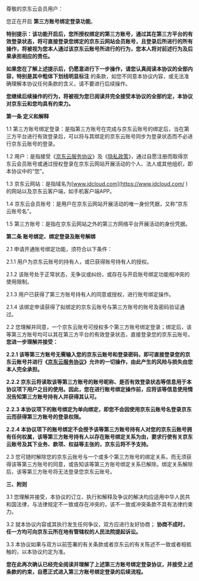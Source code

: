尊敬的京东云会员用户：

您正在开启 **第三方账号绑定登录功能**。

**特别提示：该功能开启后，您所授权绑定的第三方账号，通过其在第三方平台的有效登录状态，将可直接登录您绑定的京东云网站会员账号，且登录后所进行的所有操作，将被视为您本人通过该京东云账号所进行的行为，您本人将对前述行为及后果承担相应的责任。**

**如果您在了解上述提示后，仍愿意进行下一步操作，**请您认真阅读本协议的全部内容，特别是其中**粗体下划线明显标注**  的条款，如您不同意本协议内容，或无法准确理解本协议任何条款的含义，请不要进行后续操作。

**您继续后续操作的行为，将被视为您已阅读并完全接受本协议的全部约定，本协议对京东云和您均具有约束力。**

 

**第一条 定义和解释**

1.1 第三方账号绑定登录：是指第三方账号在完成与京东云账号的绑定后，当在第三方平台进行有效登录后，可以将与其绑定的京东云账号同步为登录状态而不必进行京东云账号的登录。

1.2 用户：是指接受《[京东云服务协议](https://docs.jdcloud.com/platform-agreement/service-agreement)》及《[隐私政策](https://docs.jdcloud.com/platform-agreement/privacy-policy)》，通过自愿注册而取得京东云会员账号或通过授权登录在京东云网站开展活动的个人、法人或其他组织，即本协议中的“您”。

1.3 京东云网站：是指域名为[www.jdcloud.com](https://www.jdcloud.com/ )的网站以及京东云客户端，如手机客户端APP。

1.4 京东云会员账号：是用户在京东云网站开展活动的唯一身份凭据，又称“京东云账号名”。

1.5 第三方账号：是指在京东云网站之外的第三方网络平台开展活动的身份凭据。

 

**第二条 账号绑定、绑定登录及账号解绑**

2.1 申请开通账号绑定功能，须符合以下条件：

2.1.1 用户为京东云账号的持有人，或已获得账号持有人的授权。

2.1.2 该账号处于正常状态，无争议或纠纷，或存在与开启账号绑定功能相冲突的使用限制。

2.1.3 用户已获得了第三方账号持有人的同意或授权，进行账号绑定操作。

2.1.4 该绑定申请获得了拟绑定的京东云账号与第三方账号的账号及密码验证通过。

2.2 您理解并同意，一个京东云账号可授权多个第三方账号绑定登录；绑定后，该等第三方账号均可以其在第三方平台的有效登录状态，直接登录您的京东云账号。**您进一步理解并接受：**

**2.2.1 该等第三方账号无需输入您的京东云账号和登录密码，即可直接登录您的京东云账号并进行《**[**京东云服务协议**](https://docs.jdcloud.com/platform-agreement/service-agreement)**》允许的一切操作，由此产生的风险与损失由您本人完全承担。**

**2.2.2 京东云将读取该等第三方账号的账号昵称、是否有效登录状态等信息用于本协议项下用户之目的使用。因此，您在进行账号绑定操作前，应将该等信息使用情况告知第三方账号持有人并获得其认可。**

**2.2.3 本协议项下的账号绑定为单向绑定，即您不会因使用京东云账号名登录京东云而获得第三方账号的登录权限。**

**2.2.4 本协议项下的账号绑定不会授予该等第三方账号持有人对您的京东云账号拥有任何权属，该等第三方账号持有人以存在账号绑定关系为由，要求行使有关京东云账号及其下业务、款项、权益等主张的，京东云将不予支持。**

2.3 您可随时解除您的京东云账号与一个或多个第三方账号的绑定关系，而无须获得该等第三方账号的同意，或告知该等第三方账号绑定关系已解除。绑定关系解除后，该等第三方账号将无法登录您京东云账号。

 

**三、附则**

3.1 您理解并接受，本协议的订立、执行和解释及争议的解决均应适用中华人民共和国法律，与法律规定不一致或存在冲突的，该不一致或冲突条款不具有法律约束力。

3.2 就本协议内容或其执行发生任何争议，双方应进行友好协商； **协商不成时，任一方均可向京东云所在地有管辖权的人民法院提起诉讼。**

3.3 本协议如果与双方以前签署的有关条款或者京东云的有关陈述不一致或者相抵触的，以本协议约定为准。

 **您在此再次确认已经完全阅读并理解了上述第三方账号绑定登录协议，并接受上述条款的约束，自愿正式进入第三方账号绑定登录的后续流程。**